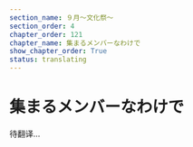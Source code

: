 ```yaml
---
section_name: ９月～文化祭～
section_order: 4
chapter_order: 121
chapter_name: 集まるメンバーなわけで
show_chapter_order: True
status: translating
---
```


# 集まるメンバーなわけで
待翻译...
